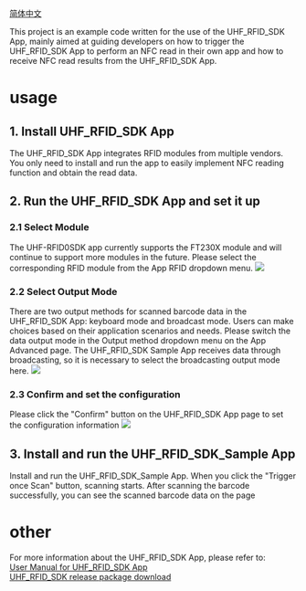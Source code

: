 [简体中文](https://github.com/AIM-Android/UHF_RFID_SDK_Sample/blob/master/README_ZH.md)

This project is an example code written for the use of the UHF_RFID_SDK App, mainly aimed at guiding developers on how to trigger the UHF_RFID_SDK App to perform an NFC read in their own app and how to receive NFC read results from the UHF_RFID_SDK App.

# usage
## 1. Install UHF_RFID_SDK App

The UHF_RFID_SDK App integrates RFID modules from multiple vendors. You only need to install and run the app to easily implement NFC reading function and obtain the read data.

## 2. Run the UHF_RFID_SDK App and set it up
### 2.1  Select Module
The UHF-RFID0SDK app currently supports the FT230X module and will continue to support more modules in the future. Please select the corresponding RFID module from the App RFID dropdown menu.
![](https://github.com/AIM-Android/UHF_RFID_SDK_Sample/blob/main/images/rfid.png)

### 2.2 Select Output Mode
There are two output methods for scanned barcode data in the UHF_RFID_SDK App: keyboard mode and broadcast mode. Users can make choices based on their application scenarios and needs. Please switch the data output mode in the Output method dropdown menu on the App Advanced page. The UHF_RFID_SDK Sample App receives data through broadcasting, so it is necessary to select the broadcasting output mode here.
![](https://github.com/AIM-Android/UHF_RFID_SDK_Sample/blob/main/images/output.png)

### 2.3  Confirm and set the configuration
Please click the "Confirm" button on the UHF_RFID_SDK App page to set the configuration information
![](https://github.com/AIM-Android/UHF_RFID_SDK_Sample/blob/main/images/rfid.png)

## 3. Install and run the UHF_RFID_SDK_Sample App
Install and run the UHF_RFID_SDK_Sample App. When you click the "Trigger once Scan" button, scanning starts. After scanning the barcode successfully, you can see the scanned barcode data on the page

# other
For more information about the UHF_RFID_SDK App, please refer to:   
[User Manual  for UHF_RFID_SDK App](https://github.com/AIM-Android/UHF_RFID_SDK_Sample/blob/main/doc/UHF_RFID_SDK%0D%0AQuick%20Start%20Guide%20V1.0.pdf)  
[UHF_RFID_SDK release package download](https://github.com/AIM-Android/UHF_RFID_SDK_Sample/blob/master/release/v1.0/ScannerWedge_20220316_V1.0.7z)
